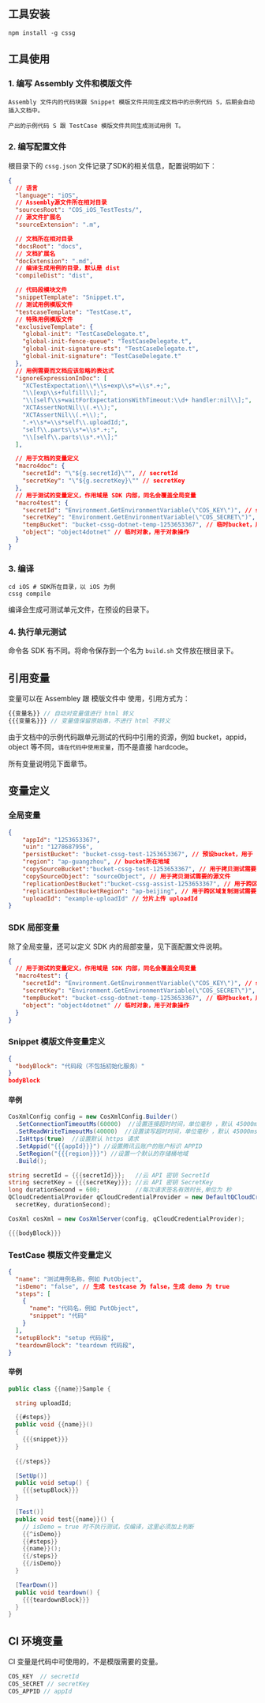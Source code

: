 ## 工具安装

```shell
npm install -g cssg 
```

## 工具使用

### 1. 编写 Assembly 文件和模版文件

`Assembly 文件内的代码块跟 Snippet 模版文件共同生成文档中的示例代码 S，后期会自动插入文档中。`

`产出的示例代码 S 跟 TestCase 模版文件共同生成测试用例 T。`

### 2. 编写配置文件

根目录下的 `cssg.json` 文件记录了SDK的相关信息，配置说明如下：

```json
{
  // 语言
  "language": "iOS",
  // Assembly源文件所在相对目录
  "sourcesRoot": "COS_iOS_TestTests/",
  // 源文件扩展名
  "sourceExtension": ".m",

  // 文档所在相对目录
  "docsRoot": "docs",
  // 文档扩展名
  "docExtension": ".md",
  // 编译生成用例的目录，默认是 dist
  "compileDist": "dist",

  // 代码段模块文件
  "snippetTemplate": "Snippet.t",
  // 测试用例模版文件
  "testcaseTemplate": "TestCase.t",
  // 特殊用例模版文件
  "exclusiveTemplate": {
    "global-init": "TestCaseDelegate.t",
    "global-init-fence-queue": "TestCaseDelegate.t",
    "global-init-signature-sts": "TestCaseDelegate.t",
    "global-init-signature": "TestCaseDelegate.t"
  },
  // 用例需要而文档应该忽略的表达式
  "ignoreExpressionInDoc": [
    "XCTestExpectation\\*\\s+exp\\s*=\\s*.+;",
    "\\[exp\\s+fulfill\\];",
    "\\[self\\s+waitForExpectationsWithTimeout:\\d+ handler:nil\\];",
    "XCTAssertNotNil\\(.+\\);",
    "XCTAssertNil\\(.+\\);",
    ".+\\s*=\\s*self\\.uploadId;",
    "self\\.parts\\s*=\\s*.+;",
    "\\[self\\.parts\\s*.+\\];"
  ],

  // 用于文档的变量定义
  "macro4doc": {
    "secretId": "\"${g.secretId}\"", // secretId
    "secretKey": "\"${g.secretKey}\"" // secretKey
  },
  // 用于测试的变量定义，作用域是 SDK 内部，同名会覆盖全局变量
  "macro4test": {
    "secretId": "Environment.GetEnvironmentVariable(\"COS_KEY\")", // secretId
    "secretKey": "Environment.GetEnvironmentVariable(\"COS_SECRET\")", // secretKey
    "tempBucket": "bucket-cssg-dotnet-temp-1253653367", // 临时bucket，用于bucket所有操作
    "object": "object4dotnet" // 临时对象，用于对象操作
  }
}
```

### 3. 编译

```shell
cd iOS # SDK所在目录，以 iOS 为例
cssg compile
```

编译会生成可测试单元文件，在预设的目录下。

### 4. 执行单元测试

命令各 SDK 有不同。将命令保存到一个名为 `build.sh` 文件放在根目录下。

## 引用变量

变量可以在 Assembley 跟 模版文件中 使用，引用方式为：

```js
{{变量名}} // 自动对变量值进行 html 转义
{{{变量名}}} // 变量值保留原始串，不进行 html 不转义
```

由于文档中的示例代码跟单元测试的代码中引用的资源，例如 bucket，appid，object 等不同，`请在代码中使用变量`，而不是直接 hardcode。

所有变量说明见下面章节。

## 变量定义

### 全局变量

```json
{
    "appId": "1253653367",
    "uin": "1278687956",
    "persistBucket": "bucket-cssg-test-1253653367", // 预设bucket，用于 Object 操作
    "region": "ap-guangzhou", // bucket所在地域
    "copySourceBucket":"bucket-cssg-test-1253653367", // 用于拷贝测试需要的源文件所在bucket
    "copySourceObject": "sourceObject", // 用于拷贝测试需要的源文件
    "replicationDestBucket":"bucket-cssg-assist-1253653367", // 用于跨区域复制测试需要的目标桶
    "replicationDestBucketRegion": "ap-beijing", // 用于跨区域复制测试需要的目标桶所在地域
    "uploadId": "example-uploadId" // 分片上传 uploadId
}
```

### SDK 局部变量

除了全局变量，还可以定义 SDK 内的局部变量，见下面配置文件说明。

```json
{
  // 用于测试的变量定义，作用域是 SDK 内部，同名会覆盖全局变量
  "macro4test": {
    "secretId": "Environment.GetEnvironmentVariable(\"COS_KEY\")", // secretId
    "secretKey": "Environment.GetEnvironmentVariable(\"COS_SECRET\")", // secretKey
    "tempBucket": "bucket-cssg-dotnet-temp-1253653367", // 临时bucket，用于bucket所有操作
    "object": "object4dotnet" // 临时对象，用于对象操作
  }
}
```

### Snippet 模版文件变量定义

```json
{
  "bodyBlock": "代码段（不包括初始化服务）"
}
bodyBlock
```

####  举例

```C#
CosXmlConfig config = new CosXmlConfig.Builder()
  .SetConnectionTimeoutMs(60000)  //设置连接超时时间，单位毫秒 ，默认 45000ms
  .SetReadWriteTimeoutMs(40000)  //设置读写超时时间，单位毫秒 ，默认 45000ms
  .IsHttps(true)  //设置默认 https 请求
  .SetAppid("{{{appId}}}") //设置腾讯云账户的账户标识 APPID
  .SetRegion("{{{region}}}") //设置一个默认的存储桶地域
  .Build();

string secretId = {{{secretId}}};   //云 API 密钥 SecretId
string secretKey = {{{secretKey}}}; //云 API 密钥 SecretKey
long durationSecond = 600;          //每次请求签名有效时长,单位为 秒
QCloudCredentialProvider qCloudCredentialProvider = new DefaultQCloudCredentialProvider(secretId, 
  secretKey, durationSecond);

CosXml cosXml = new CosXmlServer(config, qCloudCredentialProvider);

{{{bodyBlock}}}
```

### TestCase 模版文件变量定义

```json
{
  "name": "测试用例名称，例如 PutObject",
  "isDemo": "false", // 生成 testcase 为 false，生成 demo 为 true
  "steps": [
    {
      "name": "代码名，例如 PutObject",
      "snippet": "代码"
    }
  ],
  "setupBlock": "setup 代码段",
  "teardownBlock": "teardown 代码段",
}
```

#### 举例

```C#
public class {{name}}Sample {

  string uploadId;

  {{#steps}}
  public void {{name}}()
  {
    {{{snippet}}}
  }
  
  {{/steps}}

  [SetUp()]
  public void setup() {
    {{{setupBlock}}}
  }

  [Test()]
  public void test{{name}}() {
    // isDemo = true 时不执行测试，仅编译，这里必须加上判断
    {{^isDemo}} 
    {{#steps}}
    {{name}}();
    {{/steps}}
    {{/isDemo}}
  }

  [TearDown()]
  public void teardown() {
    {{{teardownBlock}}}
  }
}
```

## CI 环境变量

CI 变量是代码中可使用的，不是模版需要的变量。

```js
COS_KEY  // secretId
COS_SECRET // secretKey
COS_APPID // appId
```

